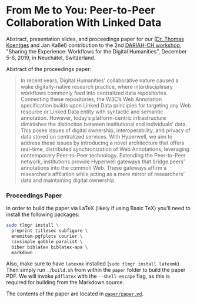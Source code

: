 # From Me to You: Peer-to-Peer Collaboration With Linked Data

Abstract, presentation slides, and proceedings paper for our ([Dr. Thomas Koentges](http://thomaskoentges.io/) and Jan Kaßel) contribution to the 2nd [DARIAH-CH workshop](https://dariah-ch-ws19.sciencesconf.org/resource/page/id/2), "Sharing the Experience: Workflows for the Digital Humanities", December 5-6, 2019, in Neuchâtel, Switzerland. 

Abstract of the proceedings paper:
> In recent years, Digital Humanities' collaborative nature caused a wake digitally-native research practice, where interdisciplinary workflows commonly feed into centralized data repositories. Connecting these repositories, the W3C’s Web Annotation specification builds upon Linked Data principles for targeting any Web resource or Linked Data entity with syntactic and semantic annotation. However, today’s platform-centric infrastructure diminishes the distinction between institutional and individuals’ data. This poses issues of digital ownership, interoperability, and privacy of data stored on centralized services. With Hyperwell, we aim to address these issues by introducing a novel architecture that offers real-time, distributed synchronization of Web Annotations, leveraging contemporary Peer-to-Peer technology. Extending the Peer-to-Peer network, institutions provide Hyperwell gateways that bridge peers’ annotations into the common Web. These gateways affirm a researcher’s affiliation while acting as a mere mirror of researchers’ data and maintaining digital ownership.

### Proceedings Paper

In order to build the paper via LaTeX (likely if using Basic TeX) you'll need to install the following packages:

```bash
sudo tlmgr install \
  preprint titlesec subfigure \
  enumitem pgfplots courier \
  csvsimple gobble paralist \
  biber biblatex biblatex-apa \
  markdown
```

Also, make sure to have `latexmk` installed (`sudo tlmgr install latexmk`). Then simply run `./build.sh` from within the `paper` folder to build the paper PDF. We will invoke `pdflatex` with the `--shell-escape` flag, as this is required for building from the Markdown source.

The contents of the paper are located in [`paper/paper.md`](paper/paper.md).

